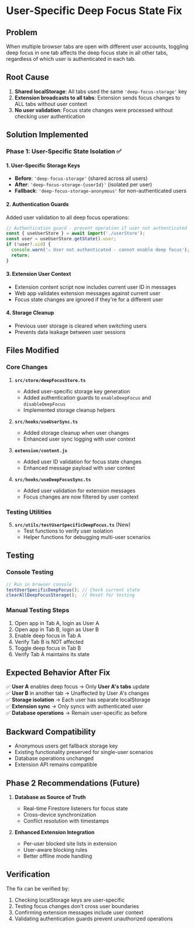 # User-Specific Deep Focus State Fix

## Problem
When multiple browser tabs are open with different user accounts, toggling deep focus in one tab affects the deep focus state in all other tabs, regardless of which user is authenticated in each tab.

## Root Cause
1. **Shared localStorage**: All tabs used the same `'deep-focus-storage'` key
2. **Extension broadcasts to all tabs**: Extension sends focus changes to ALL tabs without user context
3. **No user validation**: Focus state changes were processed without checking user authentication

## Solution Implemented

### Phase 1: User-Specific State Isolation ✅

#### 1. User-Specific Storage Keys
- **Before**: `'deep-focus-storage'` (shared across all users)
- **After**: `'deep-focus-storage-{userId}'` (isolated per user)
- **Fallback**: `'deep-focus-storage-anonymous'` for non-authenticated users

#### 2. Authentication Guards
Added user validation to all deep focus operations:
```typescript
// Authentication guard - prevent operation if user not authenticated
const { useUserStore } = await import('./userStore');
const user = useUserStore.getState().user;
if (!user?.uid) {
  console.warn('⚠️ User not authenticated - cannot enable deep focus');
  return;
}
```

#### 3. Extension User Context
- Extension content script now includes current user ID in messages
- Web app validates extension messages against current user
- Focus state changes are ignored if they're for a different user

#### 4. Storage Cleanup
- Previous user storage is cleared when switching users
- Prevents data leakage between user sessions

## Files Modified

### Core Changes
1. **`src/store/deepFocusStore.ts`**
   - Added user-specific storage key generation
   - Added authentication guards to `enableDeepFocus` and `disableDeepFocus`
   - Implemented storage cleanup helpers

2. **`src/hooks/useUserSync.ts`**
   - Added storage cleanup when user changes
   - Enhanced user sync logging with user context

3. **`extension/content.js`**
   - Added user ID validation for focus state changes
   - Enhanced message payload with user context

4. **`src/hooks/useDeepFocusSync.ts`**
   - Added user validation for extension messages
   - Focus changes are now filtered by user context

### Testing Utilities
5. **`src/utils/testUserSpecificDeepFocus.ts`** (New)
   - Test functions to verify user isolation
   - Helper functions for debugging multi-user scenarios

## Testing

### Console Testing
```javascript
// Run in browser console
testUserSpecificDeepFocus(); // Check current state
clearAllDeepFocusStorage();  // Reset for testing
```

### Manual Testing Steps
1. Open app in Tab A, login as User A
2. Open app in Tab B, login as User B  
3. Enable deep focus in Tab A
4. Verify Tab B is NOT affected
5. Toggle deep focus in Tab B
6. Verify Tab A maintains its state

## Expected Behavior After Fix

✅ **User A** enables deep focus → Only **User A's tabs** update  
✅ **User B** in another tab → Unaffected by User A's changes  
✅ **Storage isolation** → Each user has separate localStorage  
✅ **Extension sync** → Only syncs with authenticated user  
✅ **Database operations** → Remain user-specific as before  

## Backward Compatibility

- Anonymous users get fallback storage key
- Existing functionality preserved for single-user scenarios
- Database operations unchanged
- Extension API remains compatible

## Phase 2 Recommendations (Future)

1. **Database as Source of Truth**
   - Real-time Firestore listeners for focus state
   - Cross-device synchronization
   - Conflict resolution with timestamps

2. **Enhanced Extension Integration**
   - Per-user blocked site lists in extension
   - User-aware blocking rules
   - Better offline mode handling

## Verification

The fix can be verified by:
1. Checking localStorage keys are user-specific
2. Testing focus changes don't cross user boundaries  
3. Confirming extension messages include user context
4. Validating authentication guards prevent unauthorized operations 